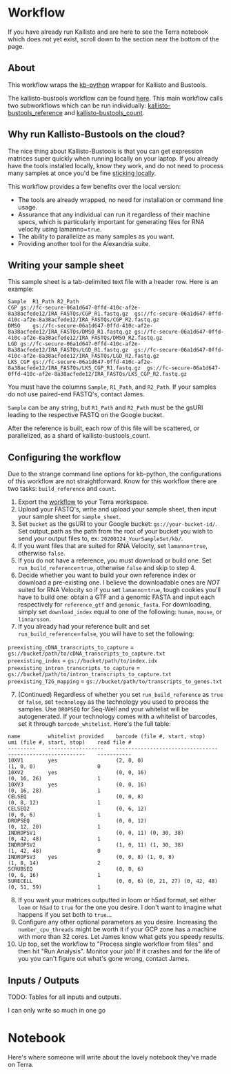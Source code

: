 # Workflow
If you have already run Kallisto and are here to see the Terra notebook which does not yet exist, scroll down to the section near the bottom of the page.

## About 
This workflow wraps the [kb-python](https://www.kallistobus.tools/introduction) wrapper for Kallisto and Bustools.

The kallisto-bustools workflow can be found [here](https://portal.firecloud.org/#methods/alexandria_dev/kallisto-bustools/). This main workflow calls two subworkflows which can be run individually: [kallisto-bustools_reference](https://portal.firecloud.org/#methods/alexandria_dev/kallisto-bustools_reference/) and [kallisto-bustools_count](https://portal.firecloud.org/#methods/alexandria_dev/kallisto-bustools_count/).

## Why run Kallisto-Bustools on the cloud?

The nice thing about Kallisto-Bustools is that you can get expression matrices super quickly when running locally on your laptop. If you already have the tools installed locally, know they work, and do not need to process many samples at once you'd be fine [sticking locally](not_found).
  
This workflow provides a few benefits over the local version:
* The tools are already wrapped, no need for installation or command line usage.
* Assurance that any individual can run it regardless of their machine specs, which is particularly important for generating files for RNA velocity using lamanno=`true`.
* The ability to parallelize as many samples as you want.
* Providing another tool for the Alexandria suite.

## Writing your sample sheet

This sample sheet is a tab-delimited text file with a header row. Here is an example:
```
Sample	R1_Path	R2_Path
CGP	gs://fc-secure-06a1d647-0ffd-410c-af2e-8a38acfede12/IRA_FASTQs/CGP_R1.fastq.gz	gs://fc-secure-06a1d647-0ffd-410c-af2e-8a38acfede12/IRA_FASTQs/CGP_R2.fastq.gz
DMSO	gs://fc-secure-06a1d647-0ffd-410c-af2e-8a38acfede12/IRA_FASTQs/DMSO_R1.fastq.gz	gs://fc-secure-06a1d647-0ffd-410c-af2e-8a38acfede12/IRA_FASTQs/DMSO_R2.fastq.gz
LGD	gs://fc-secure-06a1d647-0ffd-410c-af2e-8a38acfede12/IRA_FASTQs/LGD_R1.fastq.gz	gs://fc-secure-06a1d647-0ffd-410c-af2e-8a38acfede12/IRA_FASTQs/LGD_R2.fastq.gz
LKS_CGP	gs://fc-secure-06a1d647-0ffd-410c-af2e-8a38acfede12/IRA_FASTQs/LKS_CGP_R1.fastq.gz	gs://fc-secure-06a1d647-0ffd-410c-af2e-8a38acfede12/IRA_FASTQs/LKS_CGP_R2.fastq.gz
```
You must have the columns `Sample`, `R1_Path`, and `R2_Path`. If your samples do not use paired-end FASTQ's, contact James.

`Sample` can be any string, but `R1_Path` and `R2_Path` must be the gsURI leading to the respective FASTQ on the Google bucket.

After the reference is built, each row of this file will be scattered, or parallelized, as a shard of kallisto-bustools_count.

## Configuring the workflow

Due to the strange command line options for kb-python, the configurations of this workflow are not straightforward. Know for this workflow there are two tasks: `build_reference` and `count`.

1. Export the [workflow](https://portal.firecloud.org/#methods/alexandria_dev/kallisto-bustools/) to your Terra workspace.
2. Upload your FASTQ's, write and upload your sample sheet, then input your sample sheet for `sample_sheet`. 
3. Set `bucket` as the gsURI to your Google bucket: `gs://your-bucket-id/`. Set output_path as the path from the root of your bucket you wish to send your output files to, ex: `20200124_YourSampleSet/kb/`.
4. If you want files that are suited for RNA Velocity, set `lamanno`=`true`, otherwise `false`.
5. If you do not have a reference, you must download or build one. Set `run_build_reference`=`true`, otherwise `false` and skip to step 4.
6. Decide whether you want to build your own reference index or download a pre-existing one. I believe the downloadable ones are _NOT_ suited for RNA Velocity so if you set `lamanno`=`true`, tough cookies you'll have to build one: obtain a GTF and a genomic FASTA and input each respectively for `reference_gtf` and `genomic_fasta`. For downloading, simply set `download_index` equal to one of the following: `human`, `mouse`, or `linnarsson`.
7. If you already had your reference built and set `run_build_reference`=`false`, you will have to set the following:  
  
`preexisting_cDNA_transcripts_to_capture` = `gs://bucket/path/to/cDNA_transcripts_to_capture.txt`  
`preexisting_index` = `gs://bucket/path/to/index.idx`  
`preexisting_intron_transcripts_to_capture` = `gs://bucket/path/to/intron_transcripts_to_capture.txt`  
`preexisting_T2G_mapping` = `gs://bucket/path/to/transcripts_to_genes.txt`  

7. (Continued) Regardless of whether you set `run_build_reference` as `true` or `false`, set `technology` as the technology you used to process the samples. Use `DROPSEQ` for Seq-Well and your whitelist will be autogenerated. If your technology comes with a whitelist of barcodes, set it through `barcode_whitelist`. Here's the full table:
```
name         whitelist provided    barcode (file #, start, stop)        umi (file #, start, stop)    read file #    
---------    ------------------    ---------------------------------    -------------------------    -----------    
10XV1        yes                   (2, 0, 0)                            (1, 0, 0)                    0              
10XV2        yes                   (0, 0, 16)                           (0, 16, 26)                  1              
10XV3        yes                   (0, 0, 16)                           (0, 16, 28)                  1              
CELSEQ                             (0, 0, 8)                            (0, 8, 12)                   1              
CELSEQ2                            (0, 6, 12)                           (0, 0, 6)                    1              
DROPSEQ                            (0, 0, 12)                           (0, 12, 20)                  1              
INDROPSV1                          (0, 0, 11) (0, 30, 38)               (0, 42, 48)                  1              
INDROPSV2                          (1, 0, 11) (1, 30, 38)               (1, 42, 48)                  0              
INDROPSV3    yes                   (0, 0, 8) (1, 0, 8)                  (1, 8, 14)                   2              
SCRUBSEQ                           (0, 0, 6)                            (0, 6, 16)                   1              
SURECELL                           (0, 0, 6) (0, 21, 27) (0, 42, 48)    (0, 51, 59)                  1 
```

8. If you want your matrices outputted in loom or h5ad format, set either `loom` or `h5ad` to `true` for the one you desire. I don't want to imagine what happens if you set both to `true`... 
9. Configure any other optional parameters as you desire. Increasing the `number_cpu_threads` might be worth it if your GCP zone has a machine with more than 32 cores. Let James know what gets you speedy results.
10. Up top, set the workflow to "Process single workflow from files" and then hit "Run Analysis". Monitor your job! If it crashes and for the life of you you can't figure out what's gone wrong, contact James.

## Inputs / Outputs

TODO: Tables for all inputs and outputs.
    
I can only write so much in one go

# Notebook
Here's where someone will write about the lovely notebook they've made on Terra.
